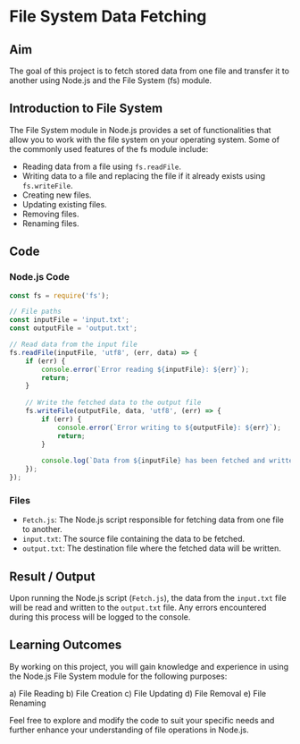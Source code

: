 # File System Data Fetching

## Aim

The goal of this project is to fetch stored data from one file and transfer it to another using Node.js and the File System (fs) module.

## Introduction to File System

The File System module in Node.js provides a set of functionalities that allow you to work with the file system on your operating system. Some of the commonly used features of the fs module include:

- Reading data from a file using `fs.readFile`.
- Writing data to a file and replacing the file if it already exists using `fs.writeFile`.
- Creating new files.
- Updating existing files.
- Removing files.
- Renaming files.

## Code

### Node.js Code

```javascript
const fs = require('fs');

// File paths
const inputFile = 'input.txt';
const outputFile = 'output.txt';

// Read data from the input file
fs.readFile(inputFile, 'utf8', (err, data) => {
    if (err) {
        console.error(`Error reading ${inputFile}: ${err}`);
        return;
    }
    
    // Write the fetched data to the output file
    fs.writeFile(outputFile, data, 'utf8', (err) => {
        if (err) {
            console.error(`Error writing to ${outputFile}: ${err}`);
            return;
        }
        
        console.log(`Data from ${inputFile} has been fetched and written to ${outputFile}`);
    });
});
```

### Files

- `Fetch.js`: The Node.js script responsible for fetching data from one file to another.
- `input.txt`: The source file containing the data to be fetched.
- `output.txt`: The destination file where the fetched data will be written.

## Result / Output

Upon running the Node.js script (`Fetch.js`), the data from the `input.txt` file will be read and written to the `output.txt` file. Any errors encountered during this process will be logged to the console.

## Learning Outcomes

By working on this project, you will gain knowledge and experience in using the Node.js File System module for the following purposes:

a) File Reading
b) File Creation
c) File Updating
d) File Removal
e) File Renaming

Feel free to explore and modify the code to suit your specific needs and further enhance your understanding of file operations in Node.js.
